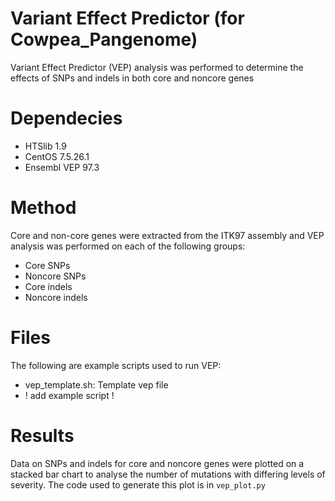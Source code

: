 # Variant Effect Predictor (for Cowpea_Pangenome)

Variant Effect Predictor (VEP) analysis was performed to determine the effects of SNPs and indels in both core and noncore genes
    
   
# Dependecies
- HTSlib 1.9
- CentOS 7.5.26.1
- Ensembl VEP 97.3
   
     
# Method     
Core and non-core genes were extracted from the ITK97 assembly and VEP analysis was performed on each of the following groups:     
- Core SNPs   
- Noncore SNPs  
- Core indels   
- Noncore indels   
      
      
# Files      
The following are example scripts used to run VEP:   
- vep_template.sh: Template vep file     
-  ! add example script !
     
     
# Results    
Data on SNPs and indels for core and noncore genes were plotted on a stacked bar chart to analyse the number of mutations with differing levels of severity. The code used to generate this plot is in `vep_plot.py`


